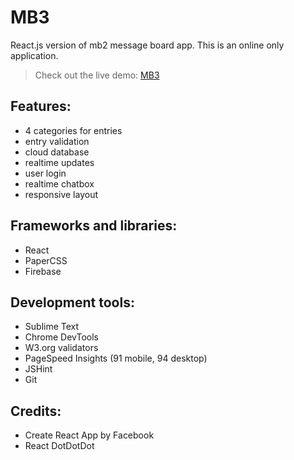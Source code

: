 # MB3
React.js version of mb2 message board app. This is an online only application.

> Check out the live demo: [MB3](https://krzysztofradomski.github.io/mb3/)

## Features:
* 4 categories for entries
* entry validation
* cloud database
* realtime updates
* user login
* realtime chatbox
* responsive layout

## Frameworks and libraries:
* React
* PaperCSS
* Firebase

## Development tools:
* Sublime Text
* Chrome DevTools 
* W3.org validators
* PageSpeed Insights (91 mobile, 94 desktop)
* JSHint
* Git

## Credits:
* Create React App by Facebook
* React DotDotDot